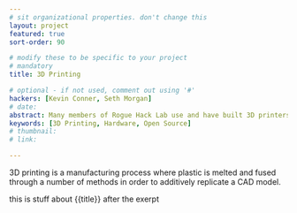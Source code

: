 ```yaml
---
# sit organizational properties. don't change this
layout: project
featured: true
sort-order: 90

# modify these to be specific to your project
# mandatory
title: 3D Printing

# optional - if not used, comment out using '#'
hackers: [Kevin Conner, Seth Morgan]
# date: 
abstract: Many members of Rogue Hack Lab use and have built 3D printers. Collectively mastering this process is an ongoing project that we engage in at nearly every oportunity.
keywords: [3D Printing, Hardware, Open Source]
# thumbnail: 
# link:

---
```


3D printing is a manufacturing process where plastic is melted and fused through a number of methods in order to additively replicate a CAD model.
<!--more-->
this is stuff about {{title}} after the exerpt

